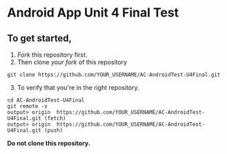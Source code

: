 # Android App Unit 4 Final Test

## To get started,

1. *Fork* this repository first.
2. Then clone *your fork* of this repository

```
git clone https://github.com/YOUR_USERNAME/AC-AndroidTest-U4Final.git
```
3. To verify that you're in the right repository.
```
cd AC-AndroidTest-U4Final
git remote -v
output> origin  https://github.com/YOUR_USERNAME/AC-AndroidTest-U4Final.git (fetch)
output> origin  https://github.com/YOUR_USERNAME/AC-AndroidTest-U4Final.git (push)
```

**Do not clone this repository.**



